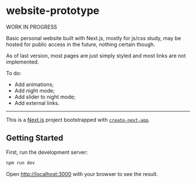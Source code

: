 # website-prototype

  WORK IN PROGRESS

Basic personal website built with Next.js, mostly for js/css study, may be hosted for public access in the future, nothing certain though.

As of last version, most pages are just simply styled and most links are not implemented.

To do:

 - Add animations;
 - Add night mode;
 - Add slider to night mode;
 - Add external links.

<hr>

This is a [Next.js](https://nextjs.org/) project bootstrapped with [`create-next-app`](https://github.com/vercel/next.js/tree/canary/packages/create-next-app).

## Getting Started

First, run the development server:

```bash
npm run dev

```

Open [http://localhost:3000](http://localhost:3000) with your browser to see the result.
